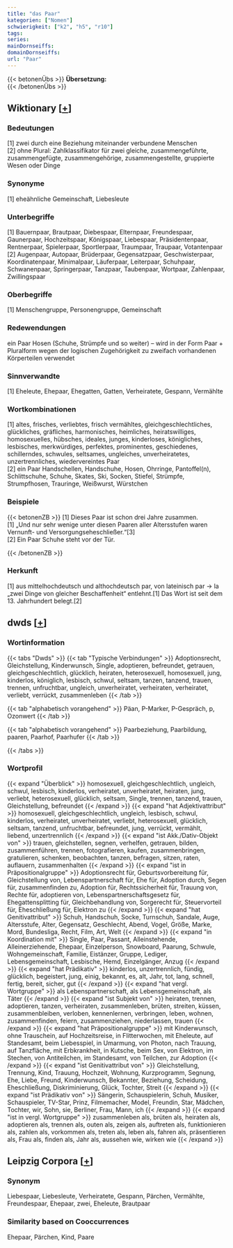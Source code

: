 ```yaml
---
title: "das Paar"
kategorien: ["Nomen"]
schwierigkeit: ["k2", "h5", "r10"]
tags:
series:
mainDornseiffs:
domainDornseiffs:
url: "Paar"
---
```


{{< betonenÜbs >}}
**Übersetzung:**  
{{< /betonenÜbs >}}

## Wiktionary [[+](https://de.wiktionary.org/wiki/Paar)]

### Bedeutungen
[1] zwei durch eine Beziehung miteinander verbundene Menschen  
[2] ohne Plural: Zahlklassifikator für zwei gleiche, zusammengeführte, zusammengefügte, zusammengehörige, zusammengestellte, gruppierte Wesen oder Dinge  

### Synonyme
[1] eheähnliche Gemeinschaft, Liebesleute  

### Unterbegriffe
[1] Bauernpaar, Brautpaar, Diebespaar, Elternpaar, Freundespaar, Gaunerpaar, Hochzeitspaar, Königspaar, Liebespaar, Präsidentenpaar, Rentnerpaar, Spielerpaar, Sportlerpaar, Traumpaar, Traupaar, Votantenpaar  
[2] Augenpaar, Autopaar, Brüderpaar, Gegensatzpaar, Geschwisterpaar, Koordinatenpaar, Minimalpaar, Läuferpaar, Leiterpaar, Schuhpaar, Schwanenpaar, Springerpaar, Tanzpaar, Taubenpaar, Wortpaar, Zahlenpaar, Zwillingspaar  

### Oberbegriffe
[1] Menschengruppe, Personengruppe, Gemeinschaft  

### Redewendungen
ein Paar Hosen (Schuhe, Strümpfe und so weiter) – wird in der Form Paar + Pluralform wegen der logischen Zugehörigkeit zu zweifach vorhandenen Körperteilen verwendet  

### Sinnverwandte
[1] Eheleute, Ehepaar, Ehegatten, Gatten, Verheiratete, Gespann, Vermählte  

### Wortkombinationen
[1] altes, frisches, verliebtes, frisch vermähltes, gleichgeschlechtliches, glückliches, gräfliches, harmonisches, heimliches, heiratswilliges, homosexuelles, hübsches, ideales, junges, kinderloses, königliches, lesbisches, merkwürdiges, perfektes, prominentes, geschiedenes, schillerndes, schwules, seltsames, ungleiches, unverheiratetes, unzertrennliches, wiedervereintes Paar  
[2] ein Paar Handschellen, Handschuhe, Hosen, Ohrringe, Pantoffel(n), Schlittschuhe, Schuhe, Skates, Ski, Socken, Stiefel, Strümpfe, Strumpfhosen, Trauringe, Weißwurst, Würstchen  

### Beispiele
{{< betonenZB >}}
[1] Dieses Paar ist schon drei Jahre zusammen.  
[1] „Und nur sehr wenige unter diesen Paaren aller Altersstufen waren Vernunft- und Versorgungseheschließer.“[3]  
[2] Ein Paar Schuhe steht vor der Tür.  

{{< /betonenZB >}}
### Herkunft
[1] aus mittelhochdeutsch und althochdeutsch par, von lateinisch par → la „zwei Dinge von gleicher Beschaffenheit“ entlehnt.[1] Das Wort ist seit dem 13. Jahrhundert belegt.[2]  



## dwds [[+](https://www.dwds.de/wb/Paar)]

### Wortinformation
{{< tabs "Dwds" >}}
{{< tab "Typische Verbindungen" >}}
Adoptionsrecht, Gleichstellung, Kinderwunsch, Single, adoptieren, befreundet, getrauen, gleichgeschlechtlich, glücklich, heiraten, heterosexuell, homosexuell, jung, kinderlos, königlich, lesbisch, schwul, seltsam, tanzen, tanzend, trauen, trennen, unfruchtbar, ungleich, unverheiratet, verheiraten, verheiratet, verliebt, verrückt, zusammenleben
{{< /tab >}}

{{< tab "alphabetisch vorangehend" >}}
Päan, P-Marker, P-Gespräch, p, Ozonwert
{{< /tab >}}

{{< tab "alphabetisch vorangehend" >}}
Paarbeziehung, Paarbildung, paaren, Paarhof, Paarhufer
{{< /tab >}}

{{< /tabs >}}

### Wortprofil
{{< expand "Überblick" >}} homosexuell, gleichgeschlechtlich, ungleich, schwul, lesbisch, kinderlos, verheiratet, unverheiratet, heiraten, jung, verliebt, heterosexuell, glücklich, seltsam, Single, trennen, tanzend, trauen, Gleichstellung, befreundet {{< /expand >}}
{{< expand "hat Adjektivattribut" >}} homosexuell, gleichgeschlechtlich, ungleich, lesbisch, schwul, kinderlos, verheiratet, unverheiratet, verliebt, heterosexuell, glücklich, seltsam, tanzend, unfruchtbar, befreundet, jung, verrückt, vermählt, liebend, unzertrennlich {{< /expand >}}
{{< expand "ist Akk./Dativ-Objekt von" >}} trauen, gleichstellen, segnen, verhelfen, getrauen, bilden, zusammenführen, trennen, fotografieren, kaufen, zusammenbringen, gratulieren, schenken, beobachten, tanzen, befragen, sitzen, raten, auflauern, zusammenhalten {{< /expand >}}
{{< expand "ist in Präpositionalgruppe" >}} Adoptionsrecht für, Geburtsvorbereitung für, Gleichstellung von, Lebenspartnerschaft für, Ehe für, Adoption durch, Segen für, zusammenfinden zu, Adoption für, Rechtssicherheit für, Trauung von, Rechte für, adoptieren von, Lebenspartnerschaftsgesetz für, Ehegattensplitting für, Gleichbehandlung von, Sorgerecht für, Steuervorteil für, Eheschließung für, Elektron zu {{< /expand >}}
{{< expand "hat Genitivattribut" >}} Schuh, Handschuh, Socke, Turnschuh, Sandale, Auge, Altersstufe, Alter, Gegensatz, Geschlecht, Abend, Vogel, Größe, Marke, Mord, Bundesliga, Recht, Film, Art, Welt {{< /expand >}}
{{< expand "in Koordination mit" >}} Single, Paar, Passant, Alleinstehende, Alleinerziehende, Ehepaar, Einzelperson, Snowboard, Paarung, Schwule, Wohngemeinschaft, Familie, Eistänzer, Gruppe, Lediger, Lebensgemeinschaft, Lesbische, Hemd, Einzelgänger, Anzug {{< /expand >}}
{{< expand "hat Prädikativ" >}} kinderlos, unzertrennlich, fündig, glücklich, begeistert, jung, einig, bekannt, es, alt, Jahr, tot, lang, schnell, fertig, bereit, sicher, gut {{< /expand >}}
{{< expand "hat vergl. Wortgruppe" >}} als Lebenspartnerschaft, als Lebensgemeinschaft, als Täter {{< /expand >}}
{{< expand "ist Subjekt von" >}} heiraten, trennen, adoptieren, tanzen, verheiraten, zusammenleben, brüten, streiten, küssen, zusammenbleiben, verloben, kennenlernen, verbringen, leben, wohnen, zusammenfinden, feiern, zusammenziehen, niederlassen, trauen {{< /expand >}}
{{< expand "hat Präpositionalgruppe" >}} mit Kinderwunsch, ohne Trauschein, auf Hochzeitsreise, in Flitterwochen, mit Eheleute, auf Standesamt, beim Liebesspiel, in Umarmung, von Photon, nach Trauung, auf Tanzfläche, mit Erbkrankheit, in Kutsche, beim Sex, von Elektron, im Stechen, von Antiteilchen, im Standesamt, von Teilchen, zur Adoption {{< /expand >}}
{{< expand "ist Genitivattribut von" >}} Gleichstellung, Trennung, Kind, Trauung, Hochzeit, Wohnung, Kurzprogramm, Segnung, Ehe, Liebe, Freund, Kinderwunsch, Bekannter, Beziehung, Scheidung, Eheschließung, Diskriminierung, Glück, Tochter, Streit {{< /expand >}}
{{< expand "ist Prädikativ von" >}} Sängerin, Schauspielerin, Schuh, Musiker, Schauspieler, TV-Star, Prinz, Filmemacher, Model, Freundin, Star, Mädchen, Tochter, wir, Sohn, sie, Berliner, Frau, Mann, ich {{< /expand >}}
{{< expand "ist in vergl. Wortgruppe" >}} zusammenleben als, brüten als, heiraten als, adoptieren als, trennen als, outen als, zeigen als, auftreten als, funktionieren als, zahlen als, vorkommen als, treten als, leben als, fahren als, präsentieren als, Frau als, finden als, Jahr als, aussehen wie, wirken wie {{< /expand >}}

## Leipzig Corpora [[+](https://corpora.uni-leipzig.de/en/res?word=Paar&corpusId=deu_newscrawl-public_2018)]


### Synonym
Liebespaar, Liebesleute, Verheiratete, Gespann, Pärchen, Vermählte, Freundespaar, Ehepaar, zwei, Eheleute, Brautpaar


### Similarity based on Cooccurrences
Ehepaar, Pärchen, Kind, Paare

